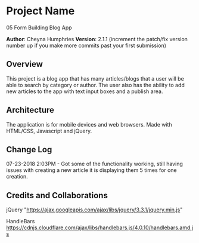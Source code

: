 # Project Name
05 Form Building Blog App

**Author**: Cheyna Humphries
**Version**: 2.1.1 (increment the patch/fix version number up if you make more commits past your first submission)

## Overview
This project is a blog app that has many articles/blogs that a user will be able to search by category or author.  The user also has the ability to add new articles to the app with text input boxes and a publish area.

## Architecture
The application is for mobile devices and web browsers.  Made with HTML/CSS, Javascript and jQuery.

## Change Log
07-23-2018 2:03PM - Got some of the functionality working, still having issues with creating a new article it is displaying them 5 times for one creation.

## Credits and Collaborations
jQuery 
"https://ajax.googleapis.com/ajax/libs/jquery/3.3.1/jquery.min.js"

HandleBars
https://cdnjs.cloudflare.com/ajax/libs/handlebars.js/4.0.10/handlebars.amd.js


